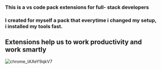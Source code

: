 ### This is a vs code pack extensions for full- stack developers
### I created for myself a pack that everytime i changed my setup, i installed my tools fast. 
## Extensions help us to work productivity and work smartly

![chrome_IAXeY9qkV7](https://user-images.githubusercontent.com/55697884/156922032-cd45e644-51aa-4f23-a7e6-a30d5e8287a7.png)
